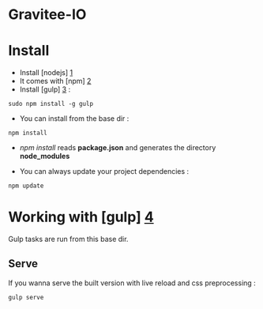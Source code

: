 # Gravitee-IO

# Install

- Install [nodejs] [1]
- It comes with [npm] [2]
- Install [gulp] [3] :
```
sudo npm install -g gulp
```

- You can install from the base dir :
```
npm install
```

  - *npm install* reads **package.json** and generates the directory **node_modules**

- You can always update your project dependencies :
```
npm update
```

# Working with [gulp] [4]

Gulp tasks are run from this base dir.

## Serve

If you wanna serve the built version with live reload and css preprocessing :
```
gulp serve
```

[1]: http://nodejs.org
[2]: http://npmjs.org
[3]: https://github.com/gulpjs/gulp
[4]: http://gulpjs.com
